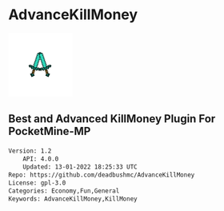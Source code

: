 # AdvanceKillMoney
<img src="https://raw.githubusercontent.com/deadbushmc/AdvanceKillMoney/c0f092b90ce62062b163b72296ba2032998b62ce/icon.png" width="128" height="128" />

## Best and Advanced KillMoney Plugin For PocketMine-MP
```properties
Version: 1.2
    API: 4.0.0
    Updated: 13-01-2022 18:25:33 UTC
Repo: https://github.com/deadbushmc/AdvanceKillMoney
License: gpl-3.0
Categories: Economy,Fun,General
Keywords: AdvanceKillMoney,KillMoney
```